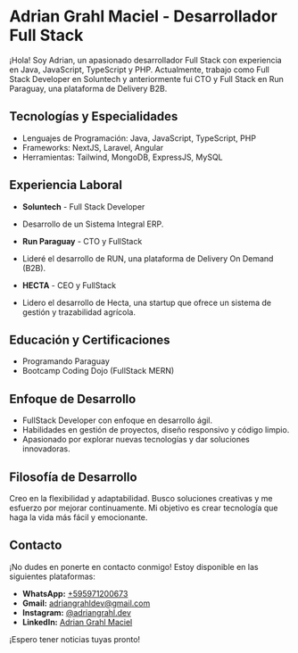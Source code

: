 # Adrian Grahl Maciel - Desarrollador Full Stack

¡Hola! Soy Adrian, un apasionado desarrollador Full Stack con experiencia en Java, JavaScript, TypeScript y PHP. Actualmente, trabajo como Full Stack Developer en Soluntech y anteriormente fui CTO y Full Stack en Run Paraguay, una plataforma de Delivery B2B.

## Tecnologías y Especialidades

- Lenguajes de Programación: Java, JavaScript, TypeScript, PHP
- Frameworks: NextJS, Laravel, Angular
- Herramientas: Tailwind, MongoDB, ExpressJS, MySQL

## Experiencia Laboral

- **Soluntech** - Full Stack Developer
- Desarrollo de un Sistema Integral ERP.

- **Run Paraguay** - CTO y FullStack
- Lideré el desarrollo de RUN, una plataforma de Delivery On Demand (B2B).

- **HECTA** - CEO y FullStack
- Lidero el desarrollo de Hecta, una startup que ofrece un sistema de gestión y trazabilidad agrícola.

## Educación y Certificaciones

- Programando Paraguay
- Bootcamp Coding Dojo (FullStack MERN)

## Enfoque de Desarrollo

- FullStack Developer con enfoque en desarrollo ágil.
- Habilidades en gestión de proyectos, diseño responsivo y código limpio.
- Apasionado por explorar nuevas tecnologías y dar soluciones innovadoras.

## Filosofía de Desarrollo

Creo en la flexibilidad y adaptabilidad. Busco soluciones creativas y me esfuerzo por mejorar continuamente. Mi objetivo es crear tecnología que haga la vida más fácil y emocionante.

## Contacto

¡No dudes en ponerte en contacto conmigo! Estoy disponible en las siguientes plataformas:

- **WhatsApp:** [+595971200673](https://wa.me/595971200673)
- **Gmail:** [adriangrahldev@gmail.com](mailto:adriangrahldev@gmail.com)
- **Instagram:** [@adriangrahl.dev](https://www.instagram.com/adriangrahl.dev/)
- **LinkedIn:** [Adrian Grahl Maciel](https://www.linkedin.com/in/adriangrahl/)

¡Espero tener noticias tuyas pronto!
